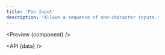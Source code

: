 ```yaml
---
title: 'Pin Input'
description: 'Allows a sequence of one-character inputs.'
---
```


<script>
	import {API, Preview} from '$site/index.ts';
	import data from '$ref/pin.ts';
	import component from '$site/previews/pin.svelte';
</script>

<Preview {component} />

<API {data} />
